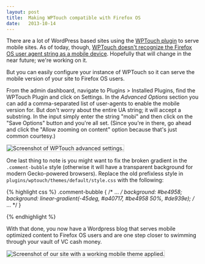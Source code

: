 ```yaml
---
layout: post
title:  Making WPTouch compatible with Firefox OS
date:   2013-10-14
---
```


There are a lot of WordPress based sites using the [WPTouch plugin][wptouch] to serve mobile sites. As of today, though, [WPTouch doesn't recognize the Firefox OS user agent string as a mobile device][bug]. Hopefully that will change in the near future; we're working on it.

But you can easily configure your instance of WPTouch so it can serve the mobile version of your site to Firefox OS users.

From the admin dashboard, navigate to Plugins > Installed Plugins, find the WPTouch Plugin and click on Settings. In the *Advanced Options* section you can add a comma-separated list of user-agents to enable the mobile version for. But don't worry about the entire UA string; it will accept a substring. In the input simply enter the string "mobi" and then click on the "Save Options" button and you're all set. (Since you're in there, go ahead and click the "Allow zooming on content" option because that's just common courtesy.)

<img src="https://miketaylr.com/posts/assets/custom.png" style="border:1px solid #ccc" alt="Screenshot of WPTouch advanced settings.">

One last thing to note is you might want to fix the broken gradient in the `.comment-bubble` style (otherwise it will have a transparent background for modern Gecko-powered browsers). Replace the old prefixless style in `plugins/wptouch/themes/default/style.css` with the following:

{% highlight css %}
.comment-bubble {
  /* ... */
  background: #be4958;
  background: linear-gradient(-45deg, #a40717, #be4958 50%, #de939e);
  /* ... */
}

{% endhighlight %}

With that done, you now have a Wordpress blog that serves mobile optimized content to Firefox OS users and are one step closer to swimming through your vault of VC cash money.

<img src="https://miketaylr.com/posts/assets/mobile.png" style="border:1px solid #ccc" alt="Screenshot of our site with a working mobile theme applied.">

[bug]: https://bugzilla.mozilla.org/show_bug.cgi?id=909420
[wptouch]: http://wordpress.org/plugins/wptouch/